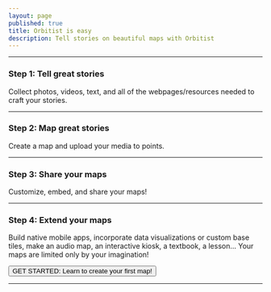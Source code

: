 ```yaml
---
layout: page
published: true
title: Orbitist is easy
description: Tell stories on beautiful maps with Orbitist
---
```

<hr>
<div class="row">
	<div class="col-md-2" style="text-align: center;">
		<i style="font-size:100px;" class="fa fa-camera-retro"></i>
	</div><!-- col-md-2 -->
	<div class="col-md-10">
		<h3>Step 1: Tell great stories</h3>
		<p class="lead">Collect photos, videos, text, and all of the webpages/resources needed to craft your stories.</p>
	</div><!-- col-md-10 -->
</div><!-- row -->
<hr>
<div class="row">
	<div class="col-md-2" style="text-align: center;">
		<i style="font-size:100px;" class="fa fa-map-marker"></i>
	</div><!-- col-md-2 -->
	<div class="col-md-10">
		<h3>Step 2: Map great stories</h3>
		<p class="lead">Create a map and upload your media to points.</p>
	</div><!-- col-md-10 -->
</div><!-- row -->
<hr>
<div class="row">
	<div class="col-md-2" style="text-align: center;">
		<i style="font-size:100px;" class="fa fa-refresh"></i>
	</div><!-- col-md-2 -->
	<div class="col-md-10">
		<h3>Step 3: Share your maps</h3>
		<p class="lead">Customize, embed, and share your maps!</p>
	</div><!-- col-md-10 -->
</div><!-- row -->
<hr>
<div class="row">
	<div class="col-md-2" style="text-align: center;">
		<i style="font-size:100px;" class="fa fa-rocket"></i>
	</div><!-- col-md-2 -->
	<div class="col-md-10">
		<h3>Step 4: Extend your maps</h3>
		<p class="lead">Build native mobile apps, incorporate data visualizations or custom base tiles, make an audio map, an interactive kiosk, a textbook, a lesson... Your maps are limited only by your imagination!</p>
		<a href="{{ site.baseurl }}/your-first-map/"><button class="btn btn-default btn-orbitist">GET STARTED: Learn to create your first map!</button></a>
	</div><!-- col-md-10 -->
</div><!-- row -->
<hr>